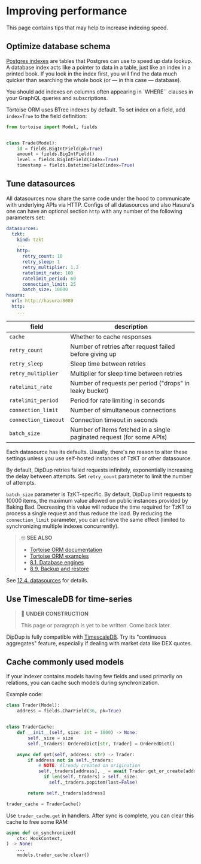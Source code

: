 # Improving performance

This page contains tips that may help to increase indexing speed.

## Optimize database schema

[Postgres indexes](https://www.postgresql.org/docs/9.5/indexes-types.html) are tables that Postgres can use to speed up data lookup. A database index acts like a pointer to data in a table, just like an index in a printed book. If you look in the index first, you will find the data much quicker than searching the whole book (or — in this case — database).

You should add indexes on columns often appearing in `WHERE`` clauses in your GraphQL queries and subscriptions.

Tortoise ORM uses BTree indexes by default. To set index on a field, add `index=True` to the field definition:

```python
from tortoise import Model, fields


class Trade(Model):
    id = fields.BigIntField(pk=True)
    amount = fields.BigIntField()
    level = fields.BigIntField(index=True)
    timestamp = fields.DatetimeField(index=True)
```

## Tune datasources

All datasources now share the same code under the hood to communicate with underlying APIs via HTTP. Configs of all datasources and also Hasura's one can have an optional section `http` with any number of the following parameters set:

```yaml
datasources:
  tzkt:
    kind: tzkt
    ...
    http:
      retry_count: 10
      retry_sleep: 1
      retry_multiplier: 1.2
      ratelimit_rate: 100
      ratelimit_period: 60
      connection_limit: 25
      batch_size: 10000
hasura:
  url: http://hasura:8080
  http:
    ...
```

| field | description |
| - | - |
| `cache` | Whether to cache responses |
| `retry_count` | Number of retries after request failed before giving up |
| `retry_sleep` | Sleep time between retries |
| `retry_multiplier` | Multiplier for sleep time between retries |
| `ratelimit_rate` | Number of requests per period ("drops" in leaky bucket) |
| `ratelimit_period` | Period for rate limiting in seconds |
| `connection_limit` | Number of simultaneous connections |
| `connection_timeout` | Connection timeout in seconds |
| `batch_size` | Number of items fetched in a single paginated request (for some APIs) |

Each datasource has its defaults. Usually, there's no reason to alter these settings unless you use self-hosted instances of TzKT or other datasource.

By default, DipDup retries failed requests infinitely, exponentially increasing the delay between attempts. Set `retry_count` parameter to limit the number of attempts.

`batch_size` parameter is TzKT-specific. By default, DipDup limit requests to 10000 items, the maximum value allowed on public instances provided by Baking Bad. Decreasing this value will reduce the time required for TzKT to process a single request and thus reduce the load. By reducing the `connection_limit` parameter, you can achieve the same effect (limited to synchronizing multiple indexes concurrently).

> 🤓 **SEE ALSO**
>
> * [Tortoise ORM documentation](https://tortoise-orm.readthedocs.io/en/latest/)
> * [Tortoise ORM examples](https://tortoise-orm.readthedocs.io/en/latest/examples.html)
> * [8.1. Database engines](../deployment/database-engines.md)
> * [8.9. Backup and restore](../deployment/backups.md)

See [12.4. datasources](../../config/datasources.md) for details.

## Use TimescaleDB for time-series

> 🚧 **UNDER CONSTRUCTION**
>
> This page or paragraph is yet to be written. Come back later.

DipDup is fully compatible with [TimescaleDB](https://docs.timescale.com/). Try its "continuous aggregates" feature, especially if dealing with market data like DEX quotes.

## Cache commonly used models

If your indexer contains models having few fields and used primarily on relations, you can cache such models during synchronization.

Example code:

```python
class Trader(Model):
    address = fields.CharField(36, pk=True)


class TraderCache:
    def __init__(self, size: int = 1000) -> None:
        self._size = size
        self._traders: OrderedDict[str, Trader] = OrderedDict()

    async def get(self, address: str) -> Trader:
        if address not in self._traders:
            # NOTE: Already created on origination
            self._traders[address], _ = await Trader.get_or_create(address=address)
              if len(self._traders) > self._size:
                self._traders.popitem(last=False)

        return self._traders[address]

trader_cache = TraderCache()
```

Use `trader_cache.get` in handlers. After sync is complete, you can clear this cache to free some RAM:

```python
async def on_synchronized(
    ctx: HookContext,
) -> None:
    ...
    models.trader_cache.clear()
```
